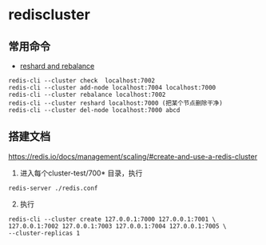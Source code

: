 # rediscluster
## 常用命令
* [reshard and rebalance](https://severalnines.com/blog/hash-slot-resharding-and-rebalancing-redis-cluster/)
```
redis-cli --cluster check  localhost:7002
redis-cli --cluster add-node localhost:7004 localhost:7000
redis-cli --cluster rebalance localhost:7002
redis-cli --cluster reshard localhost:7000 (把某个节点删除干净)
redis-cli --cluster del-node localhost:7000 abcd
```
## 搭建文档
https://redis.io/docs/management/scaling/#create-and-use-a-redis-cluster

1. 进入每个cluster-test/700* 目录，执行
```
redis-server ./redis.conf
```

2. 执行
```
redis-cli --cluster create 127.0.0.1:7000 127.0.0.1:7001 \
127.0.0.1:7002 127.0.0.1:7003 127.0.0.1:7004 127.0.0.1:7005 \
--cluster-replicas 1
```

